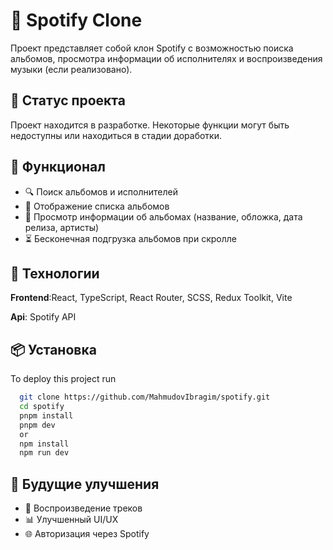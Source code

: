 
# 🎵 Spotify Clone

Проект представляет собой клон Spotify с возможностью поиска альбомов, просмотра информации об исполнителях и воспроизведения музыки (если реализовано).





## 🚀 Статус проекта
Проект находится в разработке. Некоторые функции могут быть недоступны или находиться в стадии доработки.




## 📌 Функционал

- 🔍 Поиск альбомов и исполнителей
- 📜 Отображение списка альбомов
- 📅 Просмотр информации об альбомах (название, обложка, дата релиза, артисты)
- ⏳ Бесконечная подгрузка альбомов при скролле


## 🚀 Технологии

**Frontend**:React, TypeScript, React Router, SCSS, Redux Toolkit, Vite

**Api**: Spotify API





## 📦 Установка

To deploy this project run

```bash
  git clone https://github.com/MahmudovIbragim/spotify.git
  cd spotify
  pnpm install
  pnpm dev
  or
  npm install
  npm run dev
```


## 🔗 Будущие улучшения

- 🎼 Воспроизведение треков
- 📊 Улучшенный UI/UX 
- 🌐 Авторизация через Spotify

